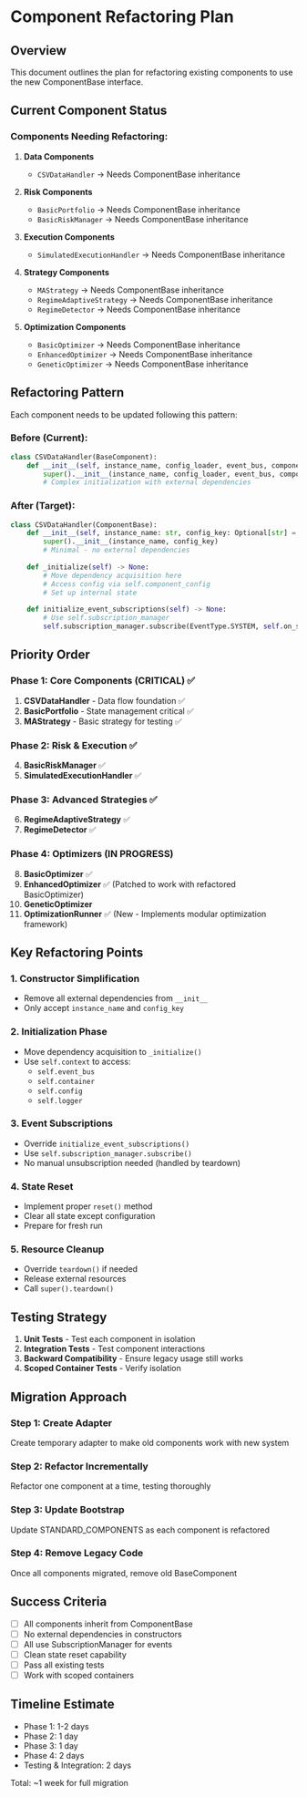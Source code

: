 # Component Refactoring Plan

## Overview

This document outlines the plan for refactoring existing components to use the new ComponentBase interface.

## Current Component Status

### Components Needing Refactoring:

1. **Data Components**
   - `CSVDataHandler` → Needs ComponentBase inheritance
   
2. **Risk Components**
   - `BasicPortfolio` → Needs ComponentBase inheritance
   - `BasicRiskManager` → Needs ComponentBase inheritance
   
3. **Execution Components**
   - `SimulatedExecutionHandler` → Needs ComponentBase inheritance
   
4. **Strategy Components**
   - `MAStrategy` → Needs ComponentBase inheritance
   - `RegimeAdaptiveStrategy` → Needs ComponentBase inheritance
   - `RegimeDetector` → Needs ComponentBase inheritance
   
5. **Optimization Components**
   - `BasicOptimizer` → Needs ComponentBase inheritance
   - `EnhancedOptimizer` → Needs ComponentBase inheritance
   - `GeneticOptimizer` → Needs ComponentBase inheritance

## Refactoring Pattern

Each component needs to be updated following this pattern:

### Before (Current):
```python
class CSVDataHandler(BaseComponent):
    def __init__(self, instance_name, config_loader, event_bus, component_config_key, max_bars=None):
        super().__init__(instance_name, config_loader, event_bus, component_config_key)
        # Complex initialization with external dependencies
```

### After (Target):
```python
class CSVDataHandler(ComponentBase):
    def __init__(self, instance_name: str, config_key: Optional[str] = None):
        super().__init__(instance_name, config_key)
        # Minimal - no external dependencies
        
    def _initialize(self) -> None:
        # Move dependency acquisition here
        # Access config via self.component_config
        # Set up internal state
        
    def initialize_event_subscriptions(self) -> None:
        # Use self.subscription_manager
        self.subscription_manager.subscribe(EventType.SYSTEM, self.on_system_event)
```

## Priority Order

### Phase 1: Core Components (CRITICAL) ✅
1. **CSVDataHandler** - Data flow foundation ✅
2. **BasicPortfolio** - State management critical ✅
3. **MAStrategy** - Basic strategy for testing ✅

### Phase 2: Risk & Execution ✅
4. **BasicRiskManager** ✅
5. **SimulatedExecutionHandler** ✅

### Phase 3: Advanced Strategies ✅
6. **RegimeAdaptiveStrategy** ✅
7. **RegimeDetector** ✅

### Phase 4: Optimizers (IN PROGRESS)
8. **BasicOptimizer** ✅
9. **EnhancedOptimizer** ✅ (Patched to work with refactored BasicOptimizer)
10. **GeneticOptimizer**
11. **OptimizationRunner** ✅ (New - Implements modular optimization framework)

## Key Refactoring Points

### 1. Constructor Simplification
- Remove all external dependencies from `__init__`
- Only accept `instance_name` and `config_key`

### 2. Initialization Phase
- Move dependency acquisition to `_initialize()`
- Use `self.context` to access:
  - `self.event_bus`
  - `self.container`
  - `self.config`
  - `self.logger`

### 3. Event Subscriptions
- Override `initialize_event_subscriptions()`
- Use `self.subscription_manager.subscribe()`
- No manual unsubscription needed (handled by teardown)

### 4. State Reset
- Implement proper `reset()` method
- Clear all state except configuration
- Prepare for fresh run

### 5. Resource Cleanup
- Override `teardown()` if needed
- Release external resources
- Call `super().teardown()`

## Testing Strategy

1. **Unit Tests** - Test each component in isolation
2. **Integration Tests** - Test component interactions
3. **Backward Compatibility** - Ensure legacy usage still works
4. **Scoped Container Tests** - Verify isolation

## Migration Approach

### Step 1: Create Adapter
Create temporary adapter to make old components work with new system

### Step 2: Refactor Incrementally
Refactor one component at a time, testing thoroughly

### Step 3: Update Bootstrap
Update STANDARD_COMPONENTS as each component is refactored

### Step 4: Remove Legacy Code
Once all components migrated, remove old BaseComponent

## Success Criteria

- [ ] All components inherit from ComponentBase
- [ ] No external dependencies in constructors
- [ ] All use SubscriptionManager for events
- [ ] Clean state reset capability
- [ ] Pass all existing tests
- [ ] Work with scoped containers

## Timeline Estimate

- Phase 1: 1-2 days
- Phase 2: 1 day
- Phase 3: 1 day
- Phase 4: 2 days
- Testing & Integration: 2 days

Total: ~1 week for full migration